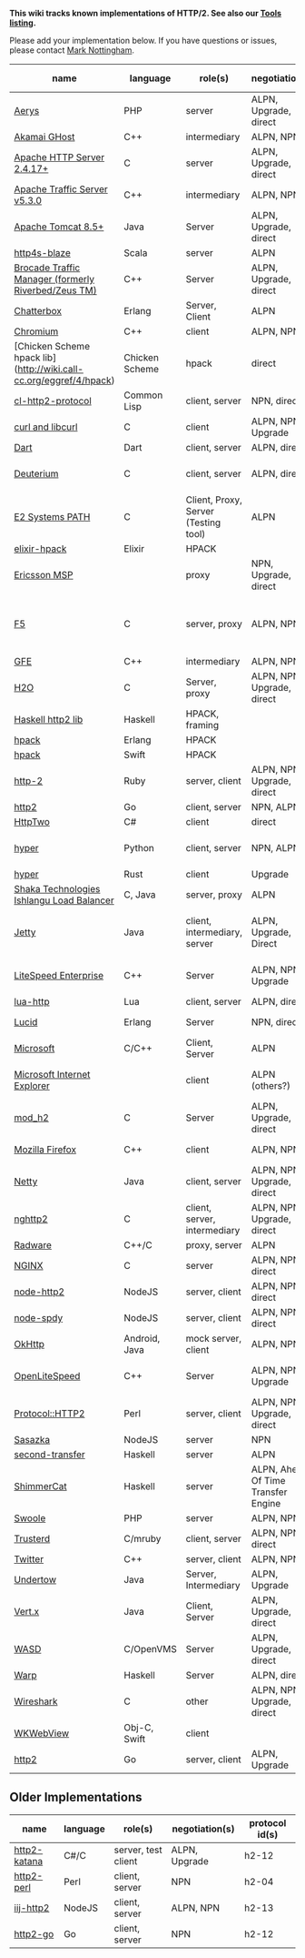 **This wiki tracks known implementations of HTTP/2. See also our [Tools listing](Tools).**

Please add your implementation below. If you have questions or issues, please contact [Mark Nottingham](mailto:mnot@mnot.net).

name | language | role(s) | negotiation(s) | protocol id(s)
--- | --- | --- | --- | ---
[Aerys](https://github.com/amphp/aerys) | PHP | server | ALPN, Upgrade, direct | h2, h2c
[Akamai GHost](AkamaiGHost) | C++ | intermediary | ALPN, NPN | h2, h2-14
[Apache HTTP Server 2.4.17+](http://httpd.apache.org/) | C | server | ALPN, Upgrade, direct | h2, h2c
[Apache Traffic Server v5.3.0](http://trafficserver.apache.org/) | C++ | intermediary | ALPN, NPN | h2, h2-14
[Apache Tomcat 8.5+](http://tomcat.apache.org/) | Java | Server | ALPN, Upgrade, direct | h2, h2c
[http4s-blaze](https://github.com/http4s/blaze) | Scala | server | ALPN | h2, h2-14
[Brocade Traffic Manager (formerly Riverbed/Zeus TM)](http://www.brocade.com/products/all/application-delivery-controllers/product-details/steelapp-traffic-manager/index.page) | C++ | Server | ALPN, Upgrade, direct | h2, h2c
[Chatterbox](https://github.com/joedevivo/chatterbox) | Erlang | Server, Client | ALPN | h2
[Chromium](https://sites.google.com/a/chromium.org/dev/spdy/http2) | C++ | client | ALPN, NPN | h2, h2-14
[Chicken Scheme hpack lib] (http://wiki.call-cc.org/eggref/4/hpack) | Chicken Scheme | hpack | direct | h2-14
[cl-http2-protocol](https://github.com/akamai/cl-http2-protocol) | Common Lisp | client, server | NPN, direct | h2-14
[curl and libcurl](http://curl.haxx.se/) | C | client | ALPN, NPN, Upgrade | h2-14, h2c-14
[Dart](https://github.com/dart-lang/http2) | Dart | client, server | ALPN, direct | h2
[Deuterium](http://robbysimpson.com/deuterium) | C | client, server | ALPN, direct | h2, h2-14, h2c, h2c-14
[E2 Systems PATH](http://www.e2-systems.co.uk) | C | Client, Proxy, Server (Testing tool) | ALPN | h2
[elixir-hpack](https://github.com/nesQuick/elixir-hpack) | Elixir | HPACK |  | 
[Ericsson MSP](EricssonMSP) | | proxy | NPN, Upgrade, direct |  h2, h2-14, h2c, h2c-14
[F5](F5)| C | server, proxy | ALPN, NPN | h2-14 (11.6.0 HF2) h2 (upcoming release)
[GFE](gfe) | C++ | intermediary | ALPN, NPN | h2
[H2O](https://github.com/h2o/h2o) | C | Server, proxy | ALPN, NPN, Upgrade, direct | h2, h2-14, h2-16 |
[Haskell http2 lib](http://hackage.haskell.org/package/http2) | Haskell | HPACK, framing | |
[hpack](https://github.com/joedevivo/hpack) | Erlang | HPACK |  | 
[hpack](https://github.com/kylef/hpack.swift) | Swift | HPACK |  | 
[http-2](https://github.com/igrigorik/http-2) | Ruby | server, client | ALPN, NPN, Upgrade, direct | h2, h2c, h2-17
[http2](https://golang.org/x/net/http2) | Go | client, server | NPN, ALPN    | h2, h2-14
[HttpTwo](https://github.com/Redth/HttpTwo) | C# | client |  direct  | h2, h2c
[hyper](http://python-hyper.org) | Python | client, server | NPN, ALPN | h2, h2-16, h2-15, h2-14
[hyper](https://github.com/hyperium/hyper) | Rust | client | Upgrade | h2
[Shaka Technologies Ishlangu Load Balancer](https://www.shakatechnologies.com/) | C, Java | server, proxy | ALPN | h2
[Jetty](https://github.com/eclipse/jetty.project) | Java | client, intermediary, server | ALPN, Upgrade, Direct | h2, h2-17, h2-14, h2c, h2c-17
[LiteSpeed Enterprise](http://www.litespeedtech.com) | C++ | Server | ALPN, NPN, Upgrade | h2, h2-17, h2-14, h2c
[lua-http](https://github.com/daurnimator/lua-http/) | Lua | client, server | ALPN, direct | h2
[Lucid](https://github.com/tatsuhiro-t/lucid) | Erlang | Server | NPN, direct | h2, h2-16, h2-14
[Microsoft](https://github.com/http2/http2-spec/wiki/Microsoft-HTTP-2-Prototype) | C/C++ | Client, Server | ALPN | h2
[Microsoft Internet Explorer](http://windows.microsoft.com/en-us/internet-explorer/download-ie) | | client | ALPN (others?) | h2 (Windows 10 only?)
[mod_h2](https://icing.github.io/mod_h2/) | C | Server | ALPN, Upgrade, direct | h2, h2c
[Mozilla Firefox](https://wiki.mozilla.org/Networking/http2) | C++ | client | ALPN, NPN | h2-15, h2-14, h2
[Netty](http://netty.io/) | Java | client, server | ALPN, NPN, Upgrade, direct | h2, h2c
[nghttp2](https://nghttp2.org) | C | client, server, intermediary | ALPN, NPN, Upgrade, direct | h2, h2-16, h2-14, h2c
[Radware](https://www.radware.com/FastViewHTTP2/) | C++/C | proxy, server | ALPN | h2
[NGINX](https://www.nginx.com/blog/nginx-1-9-5/) | C | server | ALPN, NPN, direct | h2, h2c
[node-http2](https://github.com/molnarg/node-http2) | NodeJS | server, client | ALPN, NPN, direct | h2
[node-spdy](https://github.com/indutny/node-spdy) | NodeJS | server, client | ALPN, NPN, direct | h2
[OkHttp](https://github.com/square/okhttp) | Android, Java | mock server, client | ALPN, NPN | h2
[OpenLiteSpeed](http://open.litespeedtech.com) | C++ | Server | ALPN, NPN, Upgrade | h2, h2-17 , h2-14, h2c
[Protocol::HTTP2](https://github.com/vlet/p5-Protocol-HTTP2) | Perl | server, client | ALPN, NPN, Upgrade, direct | h2, h2c
[Sasazka](https://github.com/summerwind/sasazka) | NodeJS | server | NPN |
[second-transfer](https://github.com/alcidesv/second-transfer) | Haskell | server | ALPN | h2-14, h2
[ShimmerCat](https://www.shimmercat.com) | Haskell | server | ALPN, Ahead Of Time Transfer Engine | h2 
[Swoole](https://github.com/swoole/swoole-src) | PHP | server | ALPN, NPN | h2 
[Trusterd](https://github.com/matsumoto-r/trusterd) | C/mruby | client, server | ALPN, NPN, direct |
[Twitter](https://twitter.com/) | C++ | server, client | ALPN, NPN | h2
[Undertow](https://http2.undertow.io) | Java | Server, Intermediary | ALPN, Upgrade |
[Vert.x](http://vertx.io/) | Java | Client, Server | ALPN, Upgrade, direct | h2, h2c
[WASD](http://wasd.vsm.com.au/) | C/OpenVMS | Server | ALPN, Upgrade, direct | h2, h2c
[Warp](http://hackage.haskell.org/package/warp) | Haskell | Server | ALPN, direct |
[Wireshark](https://bugs.wireshark.org/bugzilla/show_bug.cgi?id=9042) | C | other | ALPN, NPN, Upgrade, direct |
[WKWebView](https://developer.apple.com/library/ios/documentation/WebKit/Reference/WKWebView_Ref/) | Obj-C, Swift | client | |
[http2](https://github.com/nekolunar/http2) | Go | server, client | ALPN, Upgrade | h2, h2c

## Older Implementations

name | language | role(s) | negotiation(s) | protocol id(s)
--- | --- | --- | --- | ---
[http2-katana](https://github.com/MSOpenTech/http2-katana) | C#/C | server, test client | ALPN, Upgrade | h2-12
[http2-perl](https://github.com/sludin/http2-perl) | Perl | client, server | NPN | h2-04
[iij-http2](https://github.com/shigeki/interop-iij-http2) | NodeJS | client, server| ALPN, NPN | h2-13
[http2-go](https://github.com/Jxck/http2) | Go | client, server | NPN | h2-12